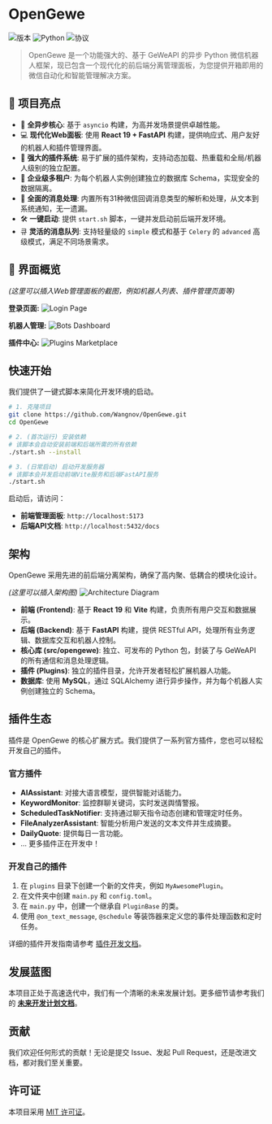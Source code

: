 # OpenGewe

![版本](https://img.shields.io/badge/版本-0.2.1-blue)
![Python](https://img.shields.io/badge/Python-3.9+-brightgreen)
![协议](https://img.shields.io/badge/协议-MIT-green)

> OpenGewe 是一个功能强大的、基于 GeWeAPI 的异步 Python 微信机器人框架，现已包含一个现代化的前后端分离管理面板，为您提供开箱即用的微信自动化和智能管理解决方案。

## 🌟 项目亮点

- 🚀 **全异步核心**: 基于 `asyncio` 构建，为高并发场景提供卓越性能。
- 💻 **现代化Web面板**: 使用 **React 19 + FastAPI** 构建，提供响应式、用户友好的机器人和插件管理界面。
- 🔌 **强大的插件系统**: 易于扩展的插件架构，支持动态加载、热重载和全局/机器人级别的独立配置。
- 🤖 **企业级多租户**: 为每个机器人实例创建独立的数据库 Schema，实现安全的数据隔离。
- 📨 **全面的消息处理**: 内置所有31种微信回调消息类型的解析和处理，从文本到系统通知，无一遗漏。
- 🛠️ **一键启动**: 提供 `start.sh` 脚本，一键并发启动前后端开发环境。
- 큐 **灵活的消息队列**: 支持轻量级的 `simple` 模式和基于 `Celery` 的 `advanced` 高级模式，满足不同场景需求。

## 📸 界面概览

*(这里可以插入Web管理面板的截图，例如机器人列表、插件管理页面等)*

**登录页面:**
![Login Page](https://your-image-host.com/login.png)

**机器人管理:**
![Bots Dashboard](https://your-image-host.com/bots.png)

**插件中心:**
![Plugins Marketplace](https://your-image-host.com/plugins.png)

## 快速开始

我们提供了一键式脚本来简化开发环境的启动。

```bash
# 1. 克隆项目
git clone https://github.com/Wangnov/OpenGewe.git
cd OpenGewe

# 2. (首次运行) 安装依赖
# 该脚本会自动安装前端和后端所需的所有依赖
./start.sh --install

# 3. (日常启动) 启动开发服务器
# 该脚本会并发启动前端Vite服务和后端FastAPI服务
./start.sh
```

启动后，请访问：
- **前端管理面板**: `http://localhost:5173`
- **后端API文档**: `http://localhost:5432/docs`

## 架构

OpenGewe 采用先进的前后端分离架构，确保了高内聚、低耦合的模块化设计。

*(这里可以插入架构图)*
![Architecture Diagram](https://your-image-host.com/architecture.png)

- **前端 (Frontend)**: 基于 **React 19** 和 **Vite** 构建，负责所有用户交互和数据展示。
- **后端 (Backend)**: 基于 **FastAPI** 构建，提供 RESTful API，处理所有业务逻辑、数据库交互和机器人控制。
- **核心库 (src/opengewe)**: 独立、可发布的 Python 包，封装了与 GeWeAPI 的所有通信和消息处理逻辑。
- **插件 (Plugins)**: 独立的插件目录，允许开发者轻松扩展机器人功能。
- **数据库**: 使用 **MySQL**，通过 SQLAlchemy 进行异步操作，并为每个机器人实例创建独立的 Schema。

## 插件生态

插件是 OpenGewe 的核心扩展方式。我们提供了一系列官方插件，您也可以轻松开发自己的插件。

### 官方插件

- **AIAssistant**: 对接大语言模型，提供智能对话能力。
- **KeywordMonitor**: 监控群聊关键词，实时发送舆情警报。
- **ScheduledTaskNotifier**: 支持通过聊天指令动态创建和管理定时任务。
- **FileAnalyzerAssistant**: 智能分析用户发送的文本文件并生成摘要。
- **DailyQuote**: 提供每日一言功能。
- ... 更多插件正在开发中！

### 开发自己的插件

1.  在 `plugins` 目录下创建一个新的文件夹，例如 `MyAwesomePlugin`。
2.  在文件夹中创建 `main.py` 和 `config.toml`。
3.  在 `main.py` 中，创建一个继承自 `PluginBase` 的类。
4.  使用 `@on_text_message`, `@schedule` 等装饰器来定义您的事件处理函数和定时任务。

详细的插件开发指南请参考 [插件开发文档](link-to-plugin-dev-doc.md)。

## 发展蓝图

本项目正处于高速迭代中，我们有一个清晰的未来发展计划。更多细节请参考我们的 [**未来开发计划文档**](./OpenGewe-WebPanel-Development-Plan.md)。

## 贡献

我们欢迎任何形式的贡献！无论是提交 Issue、发起 Pull Request，还是改进文档，都对我们至关重要。

## 许可证

本项目采用 [MIT 许可证](./LICENSE)。
